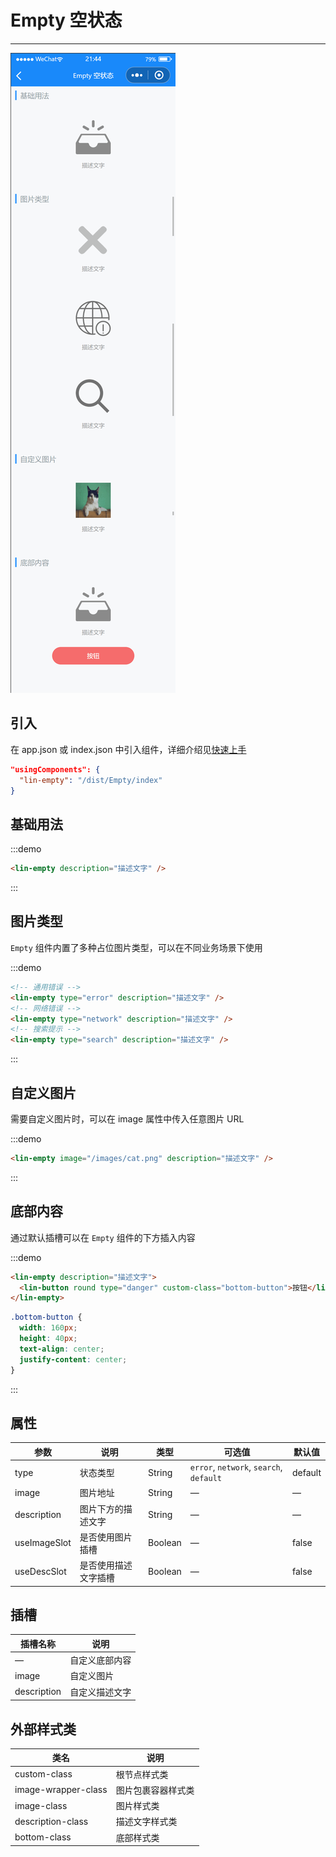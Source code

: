 # Empty 空状态

---

 <div class="demo-outer-container">
     <div class="demo-inner-container">
        <div class="demo-content">
            <img class="demo-image" src='../../componentImage/empty.png' />
        </div>
     </div>
 </div>

## 引入

在 app.json 或 index.json 中引入组件，详细介绍见[快速上手](/#/start)

```json
"usingComponents": {
  "lin-empty": "/dist/Empty/index"
}
```

## 基础用法

:::demo

```html
<lin-empty description="描述文字" />
```

:::

## 图片类型

`Empty` 组件内置了多种占位图片类型，可以在不同业务场景下使用

:::demo

```html
<!-- 通用错误 -->
<lin-empty type="error" description="描述文字" />
<!-- 网络错误 -->
<lin-empty type="network" description="描述文字" />
<!-- 搜索提示 -->
<lin-empty type="search" description="描述文字" />
```

:::

## 自定义图片

需要自定义图片时，可以在 image 属性中传入任意图片 URL

:::demo

```html
<lin-empty image="/images/cat.png" description="描述文字" />
```

:::

## 底部内容

通过默认插槽可以在 `Empty` 组件的下方插入内容

:::demo

```html
<lin-empty description="描述文字">
  <lin-button round type="danger" custom-class="bottom-button">按钮</lin-button>
</lin-empty>
```

```css
.bottom-button {
  width: 160px;
  height: 40px;
  text-align: center;
  justify-content: center;
}
```

:::

## 属性

| 参数         | 说明                 | 类型    | 可选值                                  | 默认值  |
| ------------ | -------------------- | ------- | --------------------------------------- | ------- |
| type         | 状态类型             | String  | `error`, `network`, `search`, `default` | default |
| image        | 图片地址             | String  | —                                       | —       |
| description  | 图片下方的描述文字   | String  | —                                       | —       |
| useImageSlot | 是否使用图片插槽     | Boolean | —                                       | false   |
| useDescSlot  | 是否使用描述文字插槽 | Boolean | —                                       | false   |

## 插槽

| 插槽名称    | 说明           |
| ----------- | -------------- |
| —           | 自定义底部内容 |
| image       | 自定义图片     |
| description | 自定义描述文字 |

## 外部样式类

| 类名            | 说明               |
| ------------------- | ------------------ |
| custom-class        | 根节点样式类       |
| image-wrapper-class | 图片包裹容器样式类 |
| image-class         | 图片样式类         |
| description-class   | 描述文字样式类     |
| bottom-class        | 底部样式类         |
